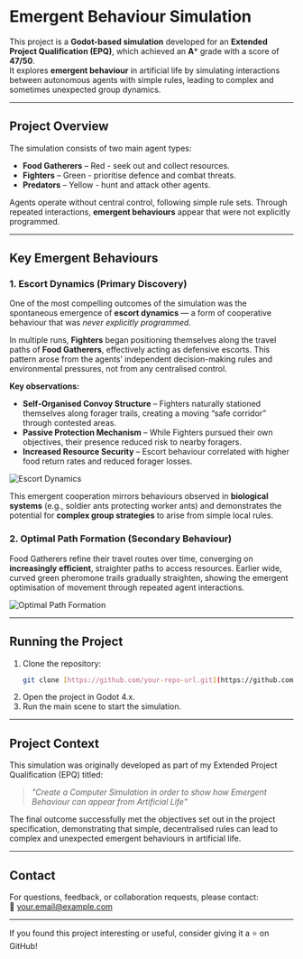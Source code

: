 # Emergent Behaviour Simulation

This project is a **Godot-based simulation** developed for an **Extended Project Qualification (EPQ)**, which achieved an **A*** grade with a score of **47/50**.  
It explores **emergent behaviour** in artificial life by simulating interactions between autonomous agents with simple rules, leading to complex and sometimes unexpected group dynamics.

---

## Project Overview

The simulation consists of two main agent types:

- **Food Gatherers** – Red - seek out and collect resources.
- **Fighters** – Green - prioritise defence and combat threats.
- **Predators** – Yellow - hunt and attack other agents.

Agents operate without central control, following simple rule sets. Through repeated interactions, **emergent behaviours** appear that were not explicitly programmed.

---

## Key Emergent Behaviours

### 1. Escort Dynamics (Primary Discovery)

One of the most compelling outcomes of the simulation was the spontaneous emergence of **escort dynamics** — a form of cooperative behaviour that was *never explicitly programmed*.

In multiple runs, **Fighters** began positioning themselves along the travel paths of **Food Gatherers**, effectively acting as defensive escorts. This pattern arose from the agents’ independent decision-making rules and environmental pressures, not from any centralised control.

**Key observations:**
- **Self-Organised Convoy Structure** – Fighters naturally stationed themselves along forager trails, creating a moving “safe corridor” through contested areas.
- **Passive Protection Mechanism** – While Fighters pursued their own objectives, their presence reduced risk to nearby foragers.
- **Increased Resource Security** – Escort behaviour correlated with higher food return rates and reduced forager losses.

![Escort Dynamics](https://i.imgur.com/XySlyjQ.png)

This emergent cooperation mirrors behaviours observed in **biological systems** (e.g., soldier ants protecting worker ants) and demonstrates the potential for **complex group strategies** to arise from simple local rules.

### 2. Optimal Path Formation (Secondary Behaviour)

Food Gatherers refine their travel routes over time, converging on **increasingly efficient**, straighter paths to access resources. Earlier wide, curved green pheromone trails gradually straighten, showing the emergent optimisation of movement through repeated agent interactions.

![Optimal Path Formation](https://i.imgur.com/wfW8CIm.png)

---
## Running the Project

1. Clone the repository:
   ```bash
   git clone [https://github.com/your-repo-url.git](https://github.com/ayan-droid/Emergent-Behaviour-Simulation-.git)
2. Open the project in Godot 4.x.
3. Run the main scene to start the simulation.

---
## Project Context

This simulation was originally developed as part of my Extended Project Qualification (EPQ) titled:

> *"Create a Computer Simulation in order to show how Emergent Behaviour can appear from Artificial Life"*

The final outcome successfully met the objectives set out in the project specification, demonstrating that simple, decentralised rules can lead to complex and unexpected emergent behaviours in artificial life.

---
## Contact
For questions, feedback, or collaboration requests, please contact:  
📧 your.email@example.com

---
If you found this project interesting or useful, consider giving it a ⭐ on GitHub!
